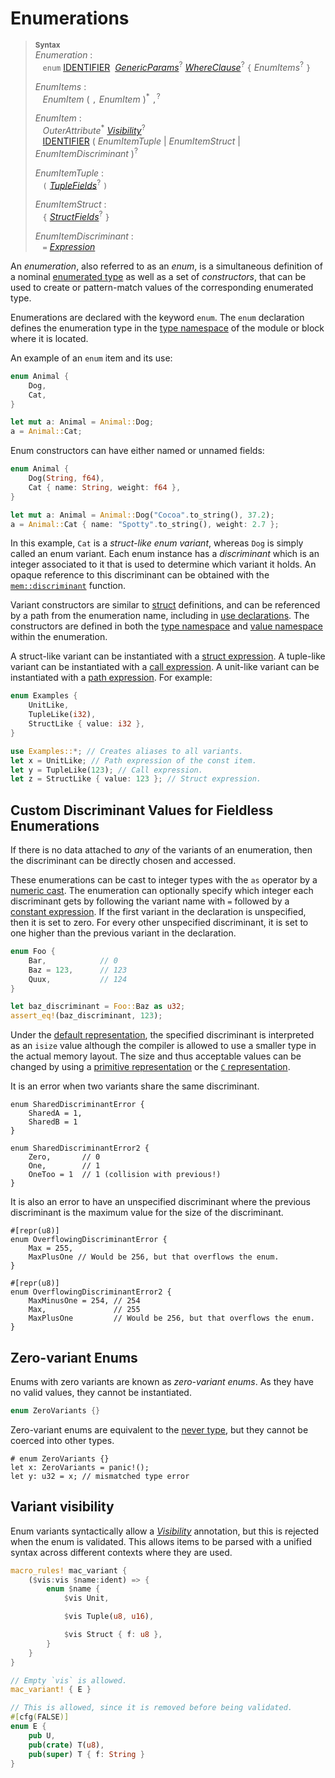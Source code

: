 # Enumerations

> **<sup>Syntax</sup>**\
> _Enumeration_ :\
> &nbsp;&nbsp; `enum`
>    [IDENTIFIER]&nbsp;
>    [_GenericParams_]<sup>?</sup>
>    [_WhereClause_]<sup>?</sup>
>    `{` _EnumItems_<sup>?</sup> `}`
>
> _EnumItems_ :\
> &nbsp;&nbsp; _EnumItem_ ( `,` _EnumItem_ )<sup>\*</sup> `,`<sup>?</sup>
>
> _EnumItem_ :\
> &nbsp;&nbsp; _OuterAttribute_<sup>\*</sup> [_Visibility_]<sup>?</sup>\
> &nbsp;&nbsp; [IDENTIFIER]&nbsp;( _EnumItemTuple_ | _EnumItemStruct_
>                                | _EnumItemDiscriminant_ )<sup>?</sup>
>
> _EnumItemTuple_ :\
> &nbsp;&nbsp; `(` [_TupleFields_]<sup>?</sup> `)`
>
> _EnumItemStruct_ :\
> &nbsp;&nbsp; `{` [_StructFields_]<sup>?</sup> `}`
>
> _EnumItemDiscriminant_ :\
> &nbsp;&nbsp; `=` [_Expression_]

An *enumeration*, also referred to as an *enum*, is a simultaneous definition of a
nominal [enumerated type] as well as a set of *constructors*, that can be used
to create or pattern-match values of the corresponding enumerated type.

Enumerations are declared with the keyword `enum`.
The `enum` declaration defines the enumeration type in the [type namespace] of the module or block where it is located.

An example of an `enum` item and its use:

```rust
enum Animal {
    Dog,
    Cat,
}

let mut a: Animal = Animal::Dog;
a = Animal::Cat;
```

Enum constructors can have either named or unnamed fields:

```rust
enum Animal {
    Dog(String, f64),
    Cat { name: String, weight: f64 },
}

let mut a: Animal = Animal::Dog("Cocoa".to_string(), 37.2);
a = Animal::Cat { name: "Spotty".to_string(), weight: 2.7 };
```

In this example, `Cat` is a _struct-like enum variant_, whereas `Dog` is simply
called an enum variant. Each enum instance has a _discriminant_ which is an
integer associated to it that is used to determine which variant it holds. An
opaque reference to this discriminant can be obtained with the
[`mem::discriminant`] function.

Variant constructors are similar to [struct] definitions, and can be referenced by a path from the enumeration name, including in [use declarations].
The constructors are defined in both the [type namespace] and [value namespace] within the enumeration.

A struct-like variant can be instantiated with a [struct expression].
A tuple-like variant can be instantiated with a [call expression].
A unit-like variant can be instantiated with a [path expression].
For example:

```rust
enum Examples {
    UnitLike,
    TupleLike(i32),
    StructLike { value: i32 },
}

use Examples::*; // Creates aliases to all variants.
let x = UnitLike; // Path expression of the const item.
let y = TupleLike(123); // Call expression.
let z = StructLike { value: 123 }; // Struct expression.
```

## Custom Discriminant Values for Fieldless Enumerations

If there is no data attached to *any* of the variants of an enumeration,
then the discriminant can be directly chosen and accessed.

These enumerations can be cast to integer types with the `as` operator by a
[numeric cast]. The enumeration can optionally specify which integer each
discriminant gets by following the variant name with `=` followed by a [constant
expression]. If the first variant in the declaration is unspecified, then it is
set to zero. For every other unspecified discriminant, it is set to one higher
than the previous variant in the declaration.

```rust
enum Foo {
    Bar,            // 0
    Baz = 123,      // 123
    Quux,           // 124
}

let baz_discriminant = Foo::Baz as u32;
assert_eq!(baz_discriminant, 123);
```

Under the [default representation], the specified discriminant is interpreted as
an `isize` value although the compiler is allowed to use a smaller type in the
actual memory layout. The size and thus acceptable values can be changed by
using a [primitive representation] or the [`C` representation].

It is an error when two variants share the same discriminant.

```rust,compile_fail
enum SharedDiscriminantError {
    SharedA = 1,
    SharedB = 1
}

enum SharedDiscriminantError2 {
    Zero,       // 0
    One,        // 1
    OneToo = 1  // 1 (collision with previous!)
}
```

It is also an error to have an unspecified discriminant where the previous
discriminant is the maximum value for the size of the discriminant.

```rust,compile_fail
#[repr(u8)]
enum OverflowingDiscriminantError {
    Max = 255,
    MaxPlusOne // Would be 256, but that overflows the enum.
}

#[repr(u8)]
enum OverflowingDiscriminantError2 {
    MaxMinusOne = 254, // 254
    Max,               // 255
    MaxPlusOne         // Would be 256, but that overflows the enum.
}
```

## Zero-variant Enums

Enums with zero variants are known as *zero-variant enums*. As they have
no valid values, they cannot be instantiated.

```rust
enum ZeroVariants {}
```

Zero-variant enums are equivalent to the [never type], but they cannot be
coerced into other types.

```rust,compile_fail
# enum ZeroVariants {}
let x: ZeroVariants = panic!();
let y: u32 = x; // mismatched type error
```

## Variant visibility

Enum variants syntactically allow a [_Visibility_] annotation, but this is
rejected when the enum is validated. This allows items to be parsed with a
unified syntax across different contexts where they are used.

```rust
macro_rules! mac_variant {
    ($vis:vis $name:ident) => {
        enum $name {
            $vis Unit,

            $vis Tuple(u8, u16),

            $vis Struct { f: u8 },
        }
    }
}

// Empty `vis` is allowed.
mac_variant! { E }

// This is allowed, since it is removed before being validated.
#[cfg(FALSE)]
enum E {
    pub U,
    pub(crate) T(u8),
    pub(super) T { f: String }
}
```

[_Expression_]: ../expressions.md
[_GenericParams_]: generics.md
[_StructFields_]: structs.md
[_TupleFields_]: structs.md
[_Visibility_]: ../visibility-and-privacy.md
[_WhereClause_]: generics.md#where-clauses
[`C` representation]: ../type-layout.md#the-c-representation
[`mem::discriminant`]: ../../std/mem/fn.discriminant.html
[call expression]: ../expressions/call-expr.md
[constant expression]: ../const_eval.md#constant-expressions
[default representation]: ../type-layout.md#the-default-representation
[enumerated type]: ../types/enum.md
[IDENTIFIER]: ../identifiers.md
[never type]: ../types/never.md
[numeric cast]: ../expressions/operator-expr.md#semantics
[path expression]: ../expressions/path-expr.md
[primitive representation]: ../type-layout.md#primitive-representations
[struct expression]: ../expressions/struct-expr.md
[struct]: structs.md
[type namespace]: ../names/namespaces.md
[use declarations]: use-declarations.md
[value namespace]: ../names/namespaces.md
